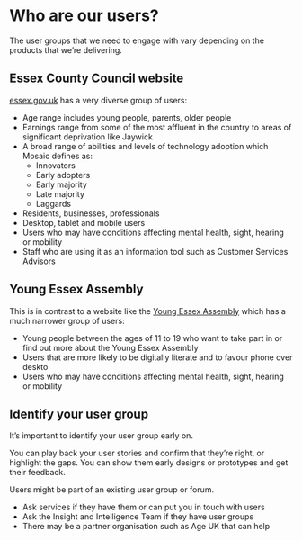 # Who are our users?

The user groups that we need to engage with vary depending on the products that we’re delivering.

## Essex County Council website

[essex.gov.uk](https://www.essex.gov.uk/Pages/Default.aspx) has a very diverse group of users:

*   Age range includes young people, parents, older people
*   Earnings range from some of the most affluent in the country to areas of significant deprivation like Jaywick
*   A broad range of abilities and levels of technology adoption which Mosaic defines as:  
    *   Innovators
    *   Early adopters
    *   Early majority
    *   Late majority
    *   Laggards
*   Residents, businesses, professionals
*   Desktop, tablet and mobile users
*   Users who may have conditions affecting mental health, sight, hearing or mobility
*   Staff who are using it as an information tool such as Customer Services Advisors

## Young Essex Assembly

This is in contrast to a website like the [Young Essex Assembly](http://young-essex-assembly.org.uk) which has a much narrower group of users:

*   Young people between the ages of 11 to 19 who want to take part in or find out more about the Young Essex Assembly
*   Users that are more likely to be digitally literate and to favour phone over deskto
*   Users who may have conditions affecting mental health, sight, hearing or mobility

## Identify your user group

It’s important to identify your user group early on.

You can play back your user stories and confirm that they’re right, or highlight the gaps. You can show them early designs or prototypes and get their feedback.

Users might be part of an existing user group or forum.

*   Ask services if they have them or can put you in touch with users
*   Ask the Insight and Intelligence Team if they have user groups
*   There may be a partner organisation such as Age UK that can help
